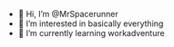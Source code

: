 - 👋 Hi, I’m @MrSpacerunner
- 👀 I’m interested in basically everything
- 🌱 I’m currently learning workadventure
